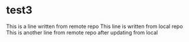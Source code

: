 # test3
This is a line written from remote repo
This line is written from local repo
This is another line from remote repo after updating from local
